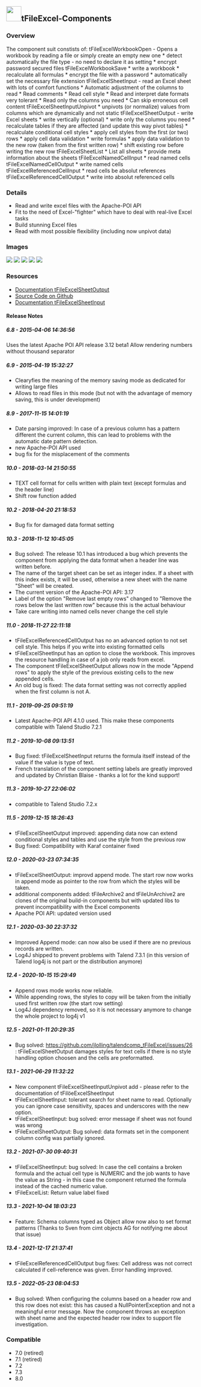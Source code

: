 ## <img src='./logo.jpg' width='40' height='40'>tFileExcel-Components

### Overview
The component suit constists of:
tFileExcelWorkbookOpen - Opens a workbook by reading a file or simply create an empty new one
    * detect automatically the file type - no need to declare it as setting
    * encrypt password secured files
tFileExcelWorkbookSave
    * write a workbook 
    * recalculate all formulas
    * encrypt the file with a password
    * automatically set the necessary file extension
tFileExcelSheetInput - read an Excel sheet with lots of comfort functions
    * Automatic adjustment of the columns to read
    * Read comments
    * Read cell style
    * Read and interpret date formats very tolerant
    * Read only the columns you need
    * Can skip erroneous cell content
tFileExcelSheetInputUnpivot
    * unpivots (or normalize) values from columns which are dynamically and not static
tFileExcelSheetOutput - write Excel sheets
    * write vertically (optional)
    * write only the columns you need
    * recalculate tables if they are affected (and update this way pivot tables)
    * recalculate conditional cell styles
    * apply cell styles from the first (or two) rows
    * apply cell data validation
    * write formulas
    * apply data validation to the new row (taken from the first written row)
    * shift existing row before writing the new row
tFileExcelSheetList
    * List all sheets
    * provide meta information about the sheets
tFileExcelNamedCellInput
    * read named cells
tFileExcelNamedCellOutput
    * write named cells
tFileExcelReferencedCellInput
    * read cells be absolut references
tFileExcelReferencedCellOutput
    * write into absolut referenced cells





### Details
* Read and write excel files with the Apache-POI API
* Fit to the need of Excel-"fighter" which have to deal with real-live Excel tasks
* Build stunning Excel files
* Read with most possible flexibility (including now unpivot data)
### Images
<a href='./screenshots/v_8.9__200.jpg'><img src='./screenshots/v_8.9__200.jpg' ></a>
<a href='./screenshots/v_8.9__199.jpg'><img src='./screenshots/v_8.9__199.jpg' ></a>
<a href='./screenshots/v_8.9__198.jpg'><img src='./screenshots/v_8.9__198.jpg' ></a>
<a href='./screenshots/v_8.9__197.jpg'><img src='./screenshots/v_8.9__197.jpg' ></a>
<a href='./screenshots/v_8.9__196.jpg'><img src='./screenshots/v_8.9__196.jpg' ></a>


### Resources
 * <a href=https://github.com/jlolling/talendcomp_tFileExcel/blob/master/doc/tFileExcelSheetOutput.pdf>Documentation tFileExcelSheetOutput</a>
 * <a href=https://github.com/jlolling/talendcomp_tFileExcel>Source Code on Github</a>
 * <a href=https://github.com/jlolling/talendcomp_tFileExcel/blob/master/doc/tFileExcelSheetInput.pdf>Documentation tFileExcelSheetInput</a>

#### Release Notes

##### 6.8 - 2015-04-06 14:36:56
Uses the latest Apache POI API release 3.12 beta1
Allow rendering numbers without thousand separator
##### 6.9 - 2015-04-19 15:32:27
* Clearyfies the meaning of the memory saving mode as dedicated for writing large files
* Allows to read files in this mode (but not with the advantage of memory saving, this is under development)
##### 8.9 - 2017-11-15 14:01:19
* Date parsing improved: In case of a previous column has a pattern different the current column, this can lead to problems with the automatic date pattern detection.
* new Apache-POI API used
* bug fix for the misplacement of the comments
##### 10.0 - 2018-03-14 21:50:55
* TEXT cell format for cells written with plain text (except formulas and the header line)
* Shift row function added
##### 10.2 - 2018-04-20 21:18:53
* Bug fix for damaged data format setting
##### 10.3 - 2018-11-12 10:45:05
* Bug solved: The release 10.1 has introduced a bug which prevents the component from applying the data format when a header line was written before.
* The name of the target sheet can be set as integer index. If a sheet with this index exists, it will be used, otherwise a new sheet with the name "Sheet" will be created.
* The current version of the Apache-POI API: 3.17
* Label of the option "Remove last empty rows" changed to "Remove the rows below the last written row" because this is the actual behaviour
* Take care writing into named cells never change the cell style
##### 11.0 - 2018-11-27 22:11:18
* tFileExcelReferencedCellOutput has no an advanced option to not set cell style. This helps if you write into existing formatted cells
* tFileExcelSheetInput has an option to close the workbook. This improves the resource handling in case of a job only reads from excel.
* The component tFileExcelSheetOutput allows now in the mode "Append rows" to apply the style of the previous existing cells to the new appended cells.
* An old bug is fixed: The data format setting was not correctly applied when the first column is not A.
##### 11.1 - 2019-09-25 09:51:19
* Latest Apache-POI API 4.1.0 used. This make these components compatible with Talend Studio 7.2.1
##### 11.2 - 2019-10-08 09:13:51
* Bug fixed: tFileExcelSheetInput returns the formula itself instead of the value if the value is type of text.
* French translation of the component setting labels are greatly improved and updated by Christian Blaise - thanks a lot for the kind support!
##### 11.3 - 2019-10-27 22:06:02
* compatible to Talend Studio 7.2.x
##### 11.5 - 2019-12-15 18:26:43
* tFileExcelSheetOutput improved: appending data now can extend conditional styles and tables and use the style from the previous row
* Bug fixed: Compatibility with Karaf container fixed
##### 12.0 - 2020-03-23 07:34:35
* tFileExcelSheetOutput: improvd append mode. The start row now works in append mode as pointer to the row from which the styles will be taken.
* additional components added: tFileArchive2 and tFileUnArchive2 are clones of the original build-in components but with updated libs to prevent incompatibility with the Excel components
* Apache POI API: updated version used
##### 12.1 - 2020-03-30 22:37:32
* Improved Append mode: can now also be used if there are no previous records are written.
* Log4J shipped to prevent problems with Talend 7.3.1 (in this version of Talend log4j is not part or the distribution anymore)
##### 12.4 - 2020-10-15 15:29:49
* Append rows mode works now reliable.
* While appending rows, the styles to copy will be taken from the initially used first written row (the start row setting)
* Log4J dependency removed, so it is not necessary anymore to change the whole project to log4j v1
##### 12.5 - 2021-01-11 20:29:35
* Bug solved: https://github.com/jlolling/talendcomp_tFileExcel/issues/26 : tFileExcelSheetOutput damages styles for text cells if there is no style handling option choosen and the cells are preformatted.
##### 13.1 - 2021-06-29 11:32:22
* New component tFileExcelSheetInputUnpivot add - please refer to the documentation of tFilöeExcelSheetInput
* tFileExcelSheetInput: tolerant search for sheet name to read. Optionally you can ignore case sensitivity, spaces and underscores with the new option.
* tFileExcelSheetInput: bug solved: error message if sheet was not found was wrong
* tFileExcelSheetOutput: Bug solved: data formats set in the component column config was partially ignored.
##### 13.2 - 2021-07-30 09:40:31
* tFileExcelSheetInput: bug solved: In case the cell contains a broken formula and the actual cell type is NUMERIC and the job wants to have the value as String - in this case the component returned the formula instead of the cached numeric value.
* tFileExcelList: Return value label fixed
##### 13.3 - 2021-10-04 18:03:23
* Feature: Schema columns typed as Object allow now also to set format patterns (Thanks to Sven from cimt objects AG for notifying me about that issue)
##### 13.4 - 2021-12-17 21:37:41
* tFileExcelReferencedCellOutput bug fixes: Cell address was not correct calculated if cell-reference was given. Error handling improved.
##### 13.5 - 2022-05-23 08:04:53
* Bug solved: When configuring the columns based on a header row and this row does not exist: this has caused a NullPointerException and not a meaningful error message. Now the component throws an exception with sheet name and the expected header row index to support file investigation.
### Compatible
 - 7.0 (retired)
 -  7.1 (retired)
 - 7.2
 - 7.3
 - 8.0
